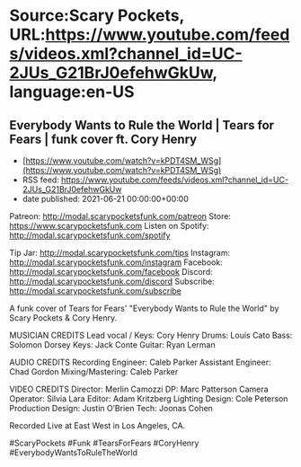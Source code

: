# Source:Scary Pockets, URL:https://www.youtube.com/feeds/videos.xml?channel_id=UC-2JUs_G21BrJ0efehwGkUw, language:en-US

## Everybody Wants to Rule the World | Tears for Fears | funk cover ft. Cory Henry
 - [https://www.youtube.com/watch?v=kPDT4SM_WSg](https://www.youtube.com/watch?v=kPDT4SM_WSg)
 - RSS feed: https://www.youtube.com/feeds/videos.xml?channel_id=UC-2JUs_G21BrJ0efehwGkUw
 - date published: 2021-06-21 00:00:00+00:00

Patreon: http://modal.scarypocketsfunk.com/patreon
Store: https://www.scarypocketsfunk.com
Listen on Spotify: http://modal.scarypocketsfunk.com/spotify

Tip Jar: http://modal.scarypocketsfunk.com/tips
Instagram: http://modal.scarypocketsfunk.com/instagram
Facebook: http://modal.scarypocketsfunk.com/facebook
Discord: http://modal.scarypocketsfunk.com/discord
Subscribe: http://modal.scarypocketsfunk.com/subscribe

A funk cover of Tears for Fears' "Everybody Wants to Rule the World" by Scary Pockets & Cory Henry.

MUSICIAN CREDITS
Lead vocal / Keys: Cory Henry
Drums: Louis Cato
Bass: Solomon Dorsey
Keys: Jack Conte
Guitar: Ryan Lerman

AUDIO CREDITS
Recording Engineer: Caleb Parker
Assistant Engineer: Chad Gordon
Mixing/Mastering: Caleb Parker

VIDEO CREDITS
Director: Merlin Camozzi
DP: Marc Patterson
Camera Operator: Silvia Lara
Editor: Adam Kritzberg
Lighting Design: Cole Peterson 
Production Design: Justin O’Brien
Tech: Joonas Cohen

Recorded Live at East West in Los Angeles, CA.

#ScaryPockets #Funk #TearsForFears #CoryHenry #EverybodyWantsToRuleTheWorld

